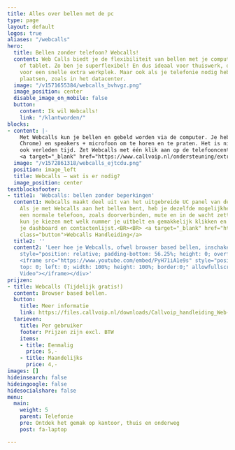 ```yaml
---
title: Alles over bellen met de pc
type: page
layout: default
logos: true
aliases: "/webcalls"
hero:
  title: Bellen zonder telefoon? Webcalls!
  content: Web Calls biedt je de flexibiliteit van bellen met je computer, laptop
    of tablet. Zo ben je superflexibel! En dus ideaal voor thuiswerk, onderweg of
    voor een snelle extra werkplek. Maar ook als je telefonie nodig hebt op bijzondere
    plaatsen, zoals in het datacenter.
  image: "/v1571655384/webcalls_bvhvgz.png"
  image_position: center
  disable_image_on_mobile: false
  button:
    content: Ik wil Webcalls!
    link: "/klantworden/"
blocks:
- content: |-
    Met Webcalls kun je bellen en gebeld worden via de computer. Je hebt nodig: een computer met internet, een browser (bv Google
    Chrome) en speakers + microfoon om te horen en te praten. Het is niet nodig om software te installeren, en dus zijn driverproblemen
    ook verleden tijd. Zet Webcalls met één klik aan op de telefooncentrale, log in en je kunt binnen 1 minuut aan de slag!<BR><BR>
    <a target="_blank" href="https://www.callvoip.nl/ondersteuning/extra-features/handleiding-web-calls/" class="button">Hoe werkt het?</a>
  image: "/v1572861318/webcalls_ejtcdu.png"
  position: image_left
  title: Webcalls – wat is er nodig?
  image_position: center
textblocksfooter:
- title1: 'Webcalls: bellen zonder beperkingen'
  content1: Webcalls maakt deel uit van het uitgebreide UC panel van de Callvoip-centrale.
    Als je met Webcalls aan het bellen bent, heb je dezelfde mogelijkheden als met
    een normale telefoon, zoals doorverbinden, mute en in de wacht zetten. Verder
    kun je kiezen met welk nummer je uitbelt en gemakkelijk klikken en bellen vanuit
    je dashboard en contactenlijst.<BR><BR> <a target="_blank" href="https://files.callvoip.nl/downloads/Callvoip_handleiding_Web-Calls-Browser-Based-Bellen.pdf"
    class="button">Webcalls Handleiding</a>
  title2: ''
  content2: 'Leer hoe je Webcalls, ofwel browser based bellen, inschakelt en gebruikt.<br><div
    style="position: relative; padding-bottom: 56.25%; height: 0; overflow: hidden;">
    <iframe src="https://www.youtube.com/embed/PyH71iA1e9s" style="position: absolute;
    top: 0; left: 0; width: 100%; height: 100%; border:0;" allowfullscreen title="YouTube
    Video"></iframe></div>'
prijzen:
- title: Webcalls (Tijdelijk gratis!)
  content: Browser based bellen.
  button:
    title: Meer informatie
    link: https://files.callvoip.nl/downloads/Callvoip_handleiding_Web-Calls-Browser-Based-Bellen.pdf
  tarieven:
    title: Per gebruiker
    footer: Prijzen zijn excl. BTW
    items:
    - title: Eenmalig
      price: 5,-
    - title: Maandelijks
      price: 4,-
images: []
hideinsearch: false
hideingoogle: false
hidesocialshare: false
menu:
  main:
    weight: 5
    parent: Telefonie
    pre: Ontdek het gemak op kantoor, thuis en onderweg
    post: fa-laptop

---
```

